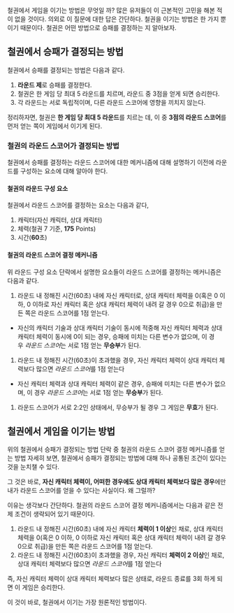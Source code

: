 ﻿철권에서 게임을 이기는 방법은 무엇일 까? 많은 유저들이 이 근본적인 고민을 해본 적이 없을 것이다. 의외로 이 질문에 대한 답은 간단하다. 철권을 이기는 방법은 한 가지 뿐이기 때문이다. 철권은 어떤 방법으로 승패를 결정하는 지 알아보자.
## **철권에서 승패가 결정되는 방법**
철권에서 승패를 결정되는 방법은 다음과 같다.

1. **라운드 제**로 승패를 결정한다.
1. 철권은 한 게임 당 최대 5 라운드를 치르며, 라운드 중 3점을 얻게 되면 승리한다.
1. 각 라운드는 서로 독립적이며, 다른 라운드 스코어에 영향을 끼치지 않는다.

정리하자면, 철권은 **한 게임 당 최대 5 라운드**를 치르는 데, 이 중 **3점의 라운드 스코어**를 먼저 얻는 쪽이 게임에서 이기게 된다.
### **철권의 라운드 스코어가 결정되는 방법**
철권에서 승패를 결정하는 라운드 스코어에 대한 메커니즘에 대해 설명하기 이전에 라운드를 구성하는 요소에 대해 알아야 한다.
#### **철권의 라운드 구성 요소**
철권에서 라운드 스코어를 결정하는 요소는 다음과 같다,

1. 캐릭터(자신 캐릭터, 상대 캐릭터)
1. 체력(철권 7 기준, **175** Points)
1. 시간(**60**초)
#### **철권의 라운드 스코어 결정 메커니즘**
위 라운드 구성 요소 단락에서 설명한 요소들이 라운드 스코어를 결정하는 메커니즘은 다음과 같다.

1. 라운드 내 정해진 시간(60초) 내에 자신 캐릭터로, 상대 캐릭터 체력을 0(혹은 0 이하, 0 이하로 자신 캐릭터 혹은 상대 캐릭터 체력이 내려 갈 경우 0으로 취급)을 만든 쪽은 라운드 스코어를 1점 얻는다.
- 자신의 캐릭터 기술과 상대 캐릭터 기술이 동시에 적중해 자신 캐릭터 체력과 상대 캐릭터 체력이 동시에 0이 되는 경우, 승패에 미치는 다른 변수가 없으며, 이 경우 *라운드 스코어*는 서로 1점 얻는 **무승부**가 된다.
1. 라운드 내 정해진 시간(60초)이 초과했을 경우, 자신 캐릭터 체력이 상대 캐릭터 체력보다 많으면 *라운드 스코어*를 1점 얻는다
- 자신 캐릭터 체력과 상대 캐릭터 체력이 같은 경우, 승패에 미치는 다른 변수가 없으며, 이 경우 *라운드 스코어*는 서로 1점 얻는 **무승부**가 된다.
1. 라운드 스코어가 서로 2:2인 상태에서, 무승부가 될 경우 그 게임은 **무효**가 된다.
## **철권에서 게임을 이기는 방법**
위의 철권에서 승패가 결정되는 방법 단락 중 철권의 라운드 스코어 결정 메커니즘를 얻는 방법 자세히 보면, 철권에서 승패가 결정되는 방법에 대해 하나 공통된 조건이 있다는 것을 눈치챌 수 있다.

그 것은 바로, **자신 캐릭터 체력이, 어떠한 경우에도 상대 캐릭터 체력보다 많은 경우**에만 내가 라운드 스코어를 얻을 수 있다는 사실이다. 왜 그럴까?

이유는 생각보다 간단하다. 철권의 라운드 스코어 결정 메커니즘에서는 다음과 같은 전제 조건이 생략되어 있기 때문이다.

1. 라운드 내 정해진 시간(60초) 내에 자신 캐릭터 **체력이 1 이상**인 채로, 상대 캐릭터 체력을 0(혹은 0 이하, 0 이하로 자신 캐릭터 혹은 상대 캐릭터 체력이 내려 갈 경우 0으로 취급)을 만든 쪽은 라운드 스코어를 1점 얻는다.
1. 라운드 내 정해진 시간(60초)이 초과했을 경우, 자신 캐릭터 **체력이 2 이상**인 채로, 상대 캐릭터 체력보다 많으면 *라운드 스코어*를 1점 얻는다

즉, 자신 캐릭터 체력이 상대 캐릭터 체력보다 많은 상태로, 라운드 종료를 3회 하게 되면 이 게임은 승리한다.

이 것이 바로, 철권에서 이기는 가장 원론적인 방법이다.
